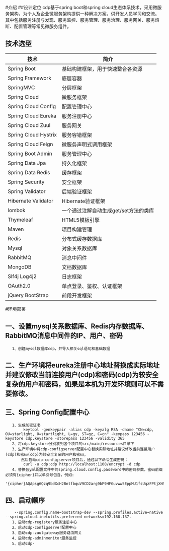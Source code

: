 #介绍
##设计定位
cdp基于spring boot和spring cloud生态体系技术，采用微服务架构，为个人及企业微服务架构提供一种解决方案，供开发人员学习和交流。
其中包括服务注册与发现、服务监控、服务管理、服务治理、服务网关、服务熔断、配置管理等常见微服务组件。

## 技术选型
技术 | 简介 
---- | ------
Spring Boot | 基础构建框架，用于快速整合各资源 
Spring Framework | 底层容器 
SpringMVC | 分层框架 
Spring Cloud | 微服务框架 
Spring Cloud Config | 配置管理中心 
Spring Cloud Eureka | 服务注册中心 
Spring Cloud Zuul | 服务网关 
Spring Cloud Hystrix | 服务容错框架 
Spring Cloud Feign | 微服务声明式调用框架 
Spring Boot Admin | 服务管理中心 
Spring Data Jpa | 持久化框架 
Spring Data Redis | 缓存框架 
Spring Security| 安全框架 
Spring Validator | 后端验证框架 
Hibernate Validator | Hibernate验证框架 
lombok | 一个通过注解自动生成get/set方法的类库 
Thymeleaf | HTML5模板引擎  
Maven | 项目构建管理  
Redis | 分布式缓存数据库 
Mysql | 对象关系数据库 
RabbitMQ | 消息中间件
MongoDB | 文档数据库
Slf4j Log4j2 | 日志框架
OAuth2.0 | 单点登录、鉴权、认证框架
jQuery BootStrap | 前段开发框架
#环境部署
## 一、设置mysql关系数据库、Redis内存数据库、RabbitMQ消息中间件的IP、用户、密码
       1、创建mysql数据库cdp，并导入相关sql语句和基础数据
## 二、生产环境将eureka注册中心地址替换成实际地址并建议修改当前连接用户(cdp)和密码(cdp)为较安全复杂的用户和密码，如果是本机为开发环境则可以不需要修改。
## 三、Spring Config配置中心
       1、生成加密证书
            keytool -genkeypair -alias cdp -keyalg RSA -dname "CN=cdp, OU=starlight, O=startlight, L=gy, ST=gz, C=cn" -keypass 123456 -keystore cdp.keystore -storepass 123456 -validity 365
       2、将cdp.keystore分别放到各个项目的src/main/resources目录下
       3、生产环境中将cdp-configserver配置中心替换实际地址并建议修改当前连接用户(cdp)和密码(cdp)为较安全复杂的用户和密码,
           然后启动cdp-configserver项目后，通过以下命令生成密码：
            curl -u cdp:cdp http://localhost:1100/encrypt -d cdp
       4、替换各yml配置文件中的spring.cloud.config.password中的密码参数，密码前缀必须有{cipher}并以单引号包含，例如:
            '{cipher}AQApsg6Qzq9bdXcH2BntfbquV9CD2arg9bP9HFGuvww5EppMU1fsUqzFPtjXH5Gblkj7tE5N4/p1zIp5KpTZwDAM8wxLNrK8m9626Rb1eAlEG4Cfs8aJqoYi8LItfTo/QA1u8zoJKdcFZ4xe77CQBDhUiJ36m+Q8s2ItFMZHsM1dC2NsiuCB9D8f74a2DFeoLSyvkSeSE9jQr2tv8COy0NtpLChmgFL4dM4ffTwiPx7cMsdoabL/C2CD9YqQLfk6TChrNq9xjvfXUhiRcekzXd2ccHqnZ9trEtKzaRfmEOWUNsmnlwMjY/Lz8I9wnWo8ZHB+hxoP2uyqw4twx2NnILERVLKFO1ZqhVsrMxOBEjX8ccAqeYbnEDYTXqYl4b3o='
## 四、启动顺序
        --spring.config.name=bootstrap-dev --spring.profiles.active=native --spring.cloud.inetutils.preferred-networks=192.168.137.
       1、启动cdp-registery服务注册中心
       2、启动cdp-configserver配置中心
       3、启动cdp-zuulgateway服务路由网关
       4、启动cdp-adminmonitor服务监控
       5、启动cdp-
       